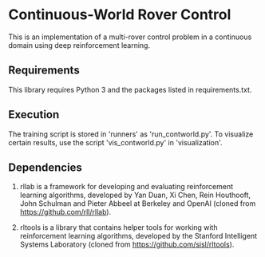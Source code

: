 # Continuous-World Rover Control

This is an implementation  of a multi-rover control problem in a continuous domain using deep reinforcement learning.

## Requirements
This library requires Python 3 and the packages listed in requirements.txt.

## Execution
The training script is stored in 'runners' as 'run_contworld.py'. To visualize certain results, use the script 'vis_contworld.py' in 'visualization'.

## Dependencies
1. rllab is a framework for developing and evaluating reinforcement learning algorithms, developed by Yan Duan, Xi Chen, Rein Houthooft, John Schulman and Pieter Abbeel at Berkeley and OpenAI (cloned from https://github.com/rll/rllab).

2. rltools is a library that contains helper tools for working with reinforcement learning algorithms, developed by the Stanford Intelligent Systems Laboratory (cloned from https://github.com/sisl/rltools).
